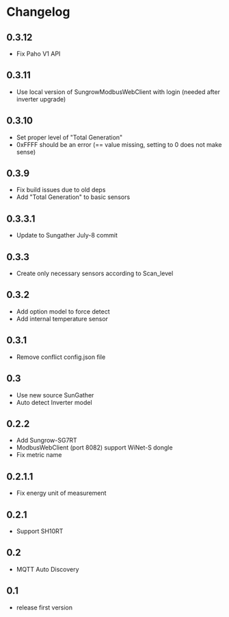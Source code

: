 # Changelog

## 0.3.12
- Fix Paho V1 API

## 0.3.11
- Use local version of SungrowModbusWebClient with login (needed after inverter upgrade)

## 0.3.10
- Set proper level of "Total Generation"
- 0xFFFF should be an error (== value missing, setting to 0 does not make sense)

## 0.3.9
- Fix build issues due to old deps
- Add "Total Generation" to basic sensors

## 0.3.3.1
- Update to Sungather July-8 commit

## 0.3.3
- Create only necessary sensors according to Scan_level

## 0.3.2
- Add option model to force detect
- Add internal temperature sensor

## 0.3.1
- Remove conflict config.json file

## 0.3
- Use new source SunGather
- Auto detect Inverter model

## 0.2.2
- Add Sungrow-SG7RT
- ModbusWebClient (port 8082) support WiNet-S dongle
- Fix metric name

## 0.2.1.1
- Fix energy unit of measurement

## 0.2.1 
- Support SH10RT


## 0.2 
- MQTT Auto Discovery

## 0.1

- release first version